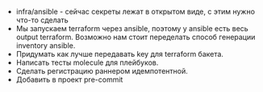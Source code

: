 * infra/ansible - сейчас секреты лежат в открытом виде, с этим нужно что-то сделать
* Мы запускаем terraform через ansible, поэтому у ansible есть весь output terraform. Возможно нам стоит переделать способ генерации inventory ansible.
* Придумать как лучше передавать key для terraform бакета.
* Написать тесты molecule для плейбуков.
* Сделать регистрацию раннером идемпотентной.
* Добавить в проект pre-commit
